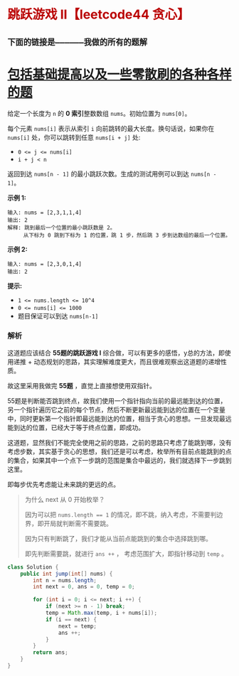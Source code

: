 # <font color="bb000">跳跃游戏 II【leetcode44 贪心】</font>

## **`下面的链接是——————我做的所有的题解`**

# [包括基础提高以及一些零散刷的各种各样的题](https://www.acwing.com/blog/content/33005/) 

给定一个长度为 `n` 的 **0 索引**整数数组 `nums`。初始位置为 `nums[0]`。

每个元素 `nums[i]` 表示从索引 `i` 向前跳转的最大长度。换句话说，如果你在 `nums[i]` 处，你可以跳转到任意 `nums[i + j]` 处:

- `0 <= j <= nums[i]` 
- `i + j < n`

返回到达 `nums[n - 1]` 的最小跳跃次数。生成的测试用例可以到达 `nums[n - 1]`。

 

**示例 1:**

```
输入: nums = [2,3,1,1,4]
输出: 2
解释: 跳到最后一个位置的最小跳跃数是 2。
     从下标为 0 跳到下标为 1 的位置，跳 1 步，然后跳 3 步到达数组的最后一个位置。
```

**示例 2:**

```
输入: nums = [2,3,0,1,4]
输出: 2
```

 

**提示:**

- `1 <= nums.length <= 10^4`
- `0 <= nums[i] <= 1000`
- 题目保证可以到达 `nums[n-1]`



### 解析

这道题应该结合 **55题的跳跃游戏 I** 综合做，可以有更多的感悟，y总的方法，即使用递推 + 动态规划的思路，其实理解难度更大，而且很难观察出这道题的递增性质。

故这里采用我做完 **55题** ，直觉上直接想使用双指针。

55题是判断能否跳到终点，故我们使用一个指针指向当前的最远能到达的位置，另一个指针遍历它之前的每个节点，然后不断更新最远能到达的位置在一个变量中，同时更新第一个指针即最远能到达的位置，相当于贪心的思想。一旦发现最远能到达的位置，已经大于等于终点位置，即成功。

这道题，显然我们不能完全使用之前的思路，之前的思路只考虑了能跳到哪，没有考虑步数，其实基于贪心的思想，我们还是可以考虑，枚举所有目前点能跳到的点的集合，如果其中一个点下一步跳的范围是集合中最远的，我们就选择下一步跳到这里。

即每步优先考虑能让未来跳的更远的点。

> 为什么 next 从 0 开始枚举？
>
> 因为可以把 `nums.length == 1` 的情况，即不跳，纳入考虑，不需要判边界，即开局就判断需不需要跳。
>
> 因为只有判断跳了，我们才能从当前点能跳到的集合中选择跳到哪。
>
> 即先判断需要跳，就进行 `ans ++` ， 考虑范围扩大，即指针移动到 `temp` 。

```java
class Solution {
    public int jump(int[] nums) {
        int n = nums.length;
        int next = 0, ans = 0, temp = 0;

        for (int i = 0; i <= next; i ++) {
            if (next >= n - 1) break;
            temp = Math.max(temp, i + nums[i]);
            if (i == next) {
                next = temp;
                ans ++;
            }
        }
        return ans;
    }
}
```













